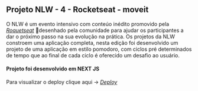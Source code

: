 ## Projeto NLW - 4 - Rocketseat - moveit 

O NLW é um evento intensivo com conteúo inédito promovido pela _[Roquetseat](https://www.rocketseat.com.br/)_ :rocket:desenhado pela comunidade para ajudar os participantes a dar o próximo passo na sua evolução na prática. Os projetos da NLW constroem uma aplicação completa, nesta edição foi desenvolvido um projeto de uma aplicação em estilo pomodoro, com ciclos pré determinados de tempo que ao final de cada ciclo é oferecido um desafio ao usuário. 

#### Projeto foi desenvolvido em NEXT JS</br>
Para visualizar o deploy clique aqui -> _[Deploy](https://moveit-jet-delta.vercel.app/)_


